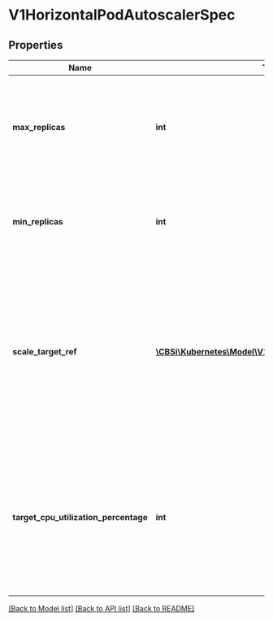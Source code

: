 # V1HorizontalPodAutoscalerSpec

## Properties
Name | Type | Description | Notes
------------ | ------------- | ------------- | -------------
**max_replicas** | **int** | upper limit for the number of pods that can be set by the autoscaler; cannot be smaller than MinReplicas. | 
**min_replicas** | **int** | lower limit for the number of pods that can be set by the autoscaler, default 1. | [optional] 
**scale_target_ref** | [**\CBSi\Kubernetes\Model\V1CrossVersionObjectReference**](V1CrossVersionObjectReference.md) | reference to scaled resource; horizontal pod autoscaler will learn the current resource consumption and will set the desired number of pods by using its Scale subresource. | 
**target_cpu_utilization_percentage** | **int** | target average CPU utilization (represented as a percentage of requested CPU) over all the pods; if not specified the default autoscaling policy will be used. | [optional] 

[[Back to Model list]](../README.md#documentation-for-models) [[Back to API list]](../README.md#documentation-for-api-endpoints) [[Back to README]](../README.md)


